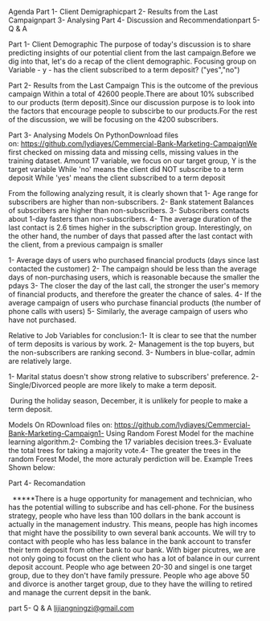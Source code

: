 
Agenda Part 1- Client Demigraphicpart 2- Results from the Last Campaignpart 3- Analysing Part 4- Discussion and Recommendationpart 5- Q & A

Part 1- Client Demographic
The purpose of today's discussion is to share predicting insights of our potential client from the last campaign.Before we dig into that, let's do a recap of the client demographic.
Focusing group on Variable - y - has the client subscribed to a term deposit? ("yes","no")
 

Part 2- Results from the Last Campaign
This is the outcome of the previous campaign Within a total of 42600 people.There are about 10% subscribed to our products (term deposit).Since our discussion purpose is to look into the factors that encourage people to subscirbe to our products.For the rest of the discussion, we will be focusing on the 4200 subscribers.
 


Part 3- Analysing
Models On PythonDownload files on: https://github.com/lydiayes/Cemmercial-Bank-Marketing-CampaignWe first checked on missing data and missing cells, missing values in the training dataset. Amount 17 variable, we focus on our target group, Y is the target variable While 'no' means the client did NOT subscribe to a term deposit While 'yes' means the client subscribed to a term deposit
 

 
From the following analyzing result, it is clearly shown that
1- Age range for subscribers are higher than non-subscribers. 2- Bank statement Balances of subscribers are higher than non-subscribers. 3- Subscribers contacts about 1-day fasters than non-subscribers. 4- The average duration of the last contact is 2.6 times higher in the subscription group.
Interestingly, on the other hand, the number of days that passed after the last contact with the client, from a previous campaign is smaller

1- Average days of users who purchased financial products (days since last contacted the customer) 2- The campaign should be less than the average days of non-purchasing users, which is reasonable because the smaller the pdays 3- The closer the day of the last call, the stronger the user's memory of financial products, and therefore the greater the chance of sales. 4- If the average campaign of users who purchase financial products (the number of phone calls with users) 5- Similarly, the average campaign of users who have not purchased.


 

Relative to Job Variables for conclusion:1- It is clear to see that the number of term deposits is various by work. 2- Management is the top buyers, but the non-subscribers are ranking second. 3- Numbers in blue-collar, admin are relatively large.

 
1- Marital status doesn't show strong relative to subscribers' preference. 2- Single/Divorced people are more likely to make a term deposit.

 

 During the holiday season, December, it is unlikely for people to make a term deposit.

 


Models On RDownload files on: https://github.com/lydiayes/Cemmercial-Bank-Marketing-Campaign1- Using Random Forest Model for the machine learning algorithm.2- Combing the 17 variables decision trees.3- Evaluate the total trees for taking a majority vote.4- The greater the trees in the random Forest Model, the more acturaly perdiction will be.
Example Trees Shown below:

 



Part 4- Recomandation
 
  *****There is a huge opportunity for management and technician, who has the potential willing to subscribe and has cell-phone.
For the business strategy, people who have less than 100 dollars in the bank account is actually in the management industry. This means, people has high incomes that might have the possibility to own several bank accounts. We will try to contact with people who has less balance in the bank account to transfer their term deposit from other bank to our bank. With biger picutres, we are not only going to focust on the client who has a lot of balance in our current deposit account. People who age between 20-30 and singel is one target group, due to they don't have family pressure. People who age above 50 and divorce is another target group, due to they have the willing to retired and manage the current depsit in the bank.

part 5- Q & A
lijiangningzi@gmail.com
